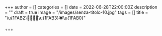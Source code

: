 +++
author = []
categories = []
date = 2022-06-28T22:00:00Z
description = ""
draft = true
image = "/images/senza-titolo-10.jpg"
tags = []
title = "\u{1FAB2}🦗🐝🐜🐞\u{1FAB3}🕷\u{1FAB0}"

+++
